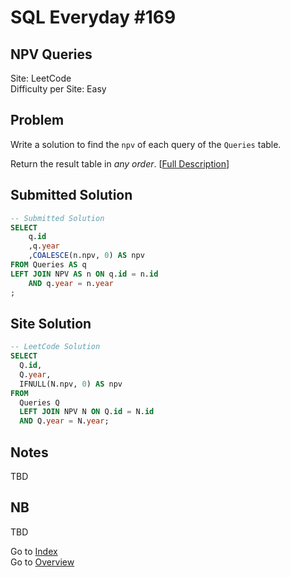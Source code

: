 # SQL Everyday \#169

## NPV Queries

Site: LeetCode\
Difficulty per Site: Easy

## Problem

Write a solution to find the `npv` of each query of the `Queries` table.

Return the result table in *any order*. [[Full Description](https://leetcode.com/problems/npv-queries/description/)]

## Submitted Solution

```sql
-- Submitted Solution
SELECT
    q.id
    ,q.year
    ,COALESCE(n.npv, 0) AS npv
FROM Queries AS q
LEFT JOIN NPV AS n ON q.id = n.id
    AND q.year = n.year
;
```

## Site Solution

```sql
-- LeetCode Solution 
SELECT 
  Q.id, 
  Q.year, 
  IFNULL(N.npv, 0) AS npv 
FROM 
  Queries Q 
  LEFT JOIN NPV N ON Q.id = N.id 
  AND Q.year = N.year;
```

## Notes

TBD

## NB

TBD

Go to [Index](../?tab=readme-ov-file#index)\
Go to [Overview](../?tab=readme-ov-file)
